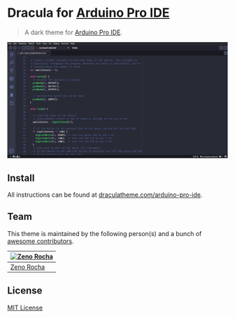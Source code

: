# Dracula for [Arduino Pro IDE](https://github.com/arduino/arduino-pro-ide)

> A dark theme for [Arduino Pro IDE](https://github.com/arduino/arduino-pro-ide).

![Screenshot](./screenshot.png)

## Install

All instructions can be found at [draculatheme.com/arduino-pro-ide](https://draculatheme.com/arduino-pro-ide).

## Team

This theme is maintained by the following person(s) and a bunch of [awesome contributors](https://github.com/dracula/template/graphs/contributors).

[![Zeno Rocha](https://github.com/zenorocha.png?size=100)](https://github.com/zenorocha) |
--- |
[Zeno Rocha](https://github.com/zenorocha) |

## License

[MIT License](./LICENSE)